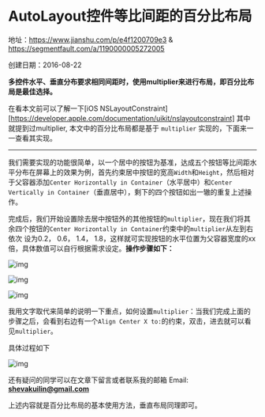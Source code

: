 # AutoLayout控件等比间距的百分比布局

地址：https://www.jianshu.com/p/e4f1200709e3 & https://segmentfault.com/a/1190000005272005

创建日期：2016-08-22

**多控件水平、垂直分布要求相同间距时，使用multiplier来进行布局，即百分比布局是最佳选择。**

在看本文前可以了解一下[iOS NSLayoutConstraint][https://developer.apple.com/documentation/uikit/nslayoutconstraint] 其中就提到过multiplier, 本文中的百分比布局都是基于 `multiplier` 实现的，下面来一一查看其实现。

------

我们需要实现的功能很简单，以一个居中的按钮为基准，达成五个按钮等比间距水平分布在屏幕上的效果为例，首先约束居中按钮的宽高`Width`和`Height`，然后相对于父容器添加`Center Horizontally in Container`（水平居中）和`Center Vertically in Container`（垂直居中），剩下的四个按钮如出一辙的重复上述操作。

完成后，我们开始设置除去居中按钮外的其他按钮的`multiplier`，现在我们将其余四个按钮的`Center Horizontally in Container`约束中的`multiplier`从左到右依次
设为0.2， 0.6， 1.4， 1.8，这样就可实现按钮的水平位置为父容器宽度的xx倍，具体数值可以自行根据需求设定。**操作步骤如下：**

![img](https://segmentfault.com/img/bVwAid)

![img](https://segmentfault.com/img/bVwAik)

![img](https://segmentfault.com/img/bVwAip)

我用文字取代来简单的说明一下重点，如何设置`multiplier`：当我们完成上面的步骤之后，会看到右边有一个`Align Center X to:`的约束，双击，进去就可以看见`multiplier`。

具体过程如下



![img](https://upload-images.jianshu.io/upload_images/2660903-454f8153bc98e3af.gif?imageMogr2/auto-orient/strip|imageView2/2/w/994/format/webp)

还有疑问的同学可以在文章下留言或者联系我的邮箱
Email: **[shevakuilin@gmail.com](https://link.jianshu.com/?t=mailto:shevakuilin@gmail.com)**

上述内容就是百分比布局的基本使用方法，垂直布局同理即可。